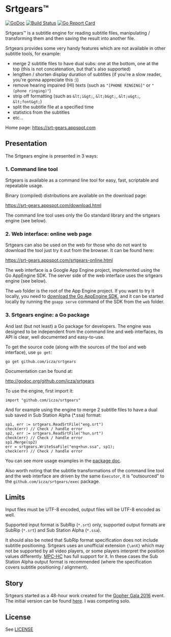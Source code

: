 # Srtgears&trade;

[![GoDoc](https://godoc.org/github.com/icza/srtgears?status.svg)](https://godoc.org/github.com/icza/srtgears) [![Build Status](https://travis-ci.org/icza/srtgears.svg?branch=master)](https://travis-ci.org/icza/srtgears) [![Go Report Card](https://goreportcard.com/badge/github.com/icza/srtgears)](https://goreportcard.com/report/github.com/icza/srtgears)

Srtgears&trade; is a subtitle engine for reading subtitle files, manipulating / transforming them and then saving the result into another file.

Srtgears provides some very handy features which are not available in other subtitle tools, for example:

- merge 2 subtitle files to have dual subs: one at the bottom, one at the top (this is not concatenation, but that's also supported)
- lengthen / shorten display duration of subtitles (if you're a slow reader, you're gonna appreciate this :))
- remove hearing impaired (HI) texts (such as `"[PHONE RINGING]"` or `"(phone ringing)"`)
- strip off formatting (such as `&lt;i&gt;`, `&lt;b&gt;`, `&lt;u&gt;`, `&lt;font&gt;`)
- split the subtitle file at a specified time
- statistics from the subtitles
- etc...

Home page: https://srt-gears.appspot.com

## Presentation

The Srtgears engine is presented in 3 ways:

### 1. Command line tool
Srtgears is available as a command line tool for easy, fast, scriptable and repeatable usage.

Binary (compiled) distributions are available on the download page:

https://srt-gears.appspot.com/download.html

The command line tool uses only the Go standard library and the srtgears engine (see below).

### 2. Web interface: online web page

Srtgears can also be used on the web for those who do not want to download the tool just try it out from the browser. It can be found here:

https://srt-gears.appspot.com/srtgears-online.html

The web interface is a Google App Engine project, implemented using the Go AppEngine SDK. The server side of the web interface uses the srtgears engine (see below).

The `web` folder is the root of the App Engine project. If you want to try it locally, you need to [download the Go AppEngine SDK](https://cloud.google.com/appengine/downloads?hl=en#Google_App_Engine_SDK_for_Go), and it can be started locally by running the `goapp serve` command of the SDK from the `web` folder.

### 3. Srtgears engine: a Go package

And last (but not least) a Go package for developers. The engine was designed to be independent from the command line and web interfaces, its API is clear, well documented and easy-to-use.

To get the source code (along with the sources of the tool and web interface), use `go get`:

    go get github.com/icza/srtgears

Documentation can be found at:

http://godoc.org/github.com/icza/srtgears

To use the engine, first import it:

    import "github.com/icza/srtgears"

And for example using the engine to merge 2 subtitle files to have a dual sub saved in Sub Station Alpha (*.ssa) format:

	sp1, err := srtgears.ReadSrtFile("eng.srt")
	check(err) // Check / handle error
	sp2, err := srtgears.ReadSrtFile("hun.srt")
	check(err) // Check / handle error
	sp1.Merge(sp2)
	err = srtgears.WriteSsaFile("eng+hun.ssa", sp1);
	check(err) // Check / handle error

You can see more usage examples in the [package doc](http://godoc.org/github.com/icza/srtgears).

Also worth noting that the subtitle transformations of the command line tool and the web interface are driven by the same `Executor`, it is "outsourced" to the `github.com/icza/srtgears/exec` package.

## Limits

Input files must be UTF-8 encoded, output files will be UTF-8 encoded as well.

Supported input format is SubRip (`*.srt`) only, supported output formats are SubRip (`*.srt`) and Sub Station Alpha (`*.ssa`).

It should also be noted that SubRip format specification does not include subtitle positioning. Srtgears uses an unofficial extension `{\anX}` which may not be supported by all video players, or some players interpret the position values differently. [MPC-HC](https://mpc-hc.org/) has full support for it. In these cases the Sub Station Alpha output format is recommended (where the specification covers subtitle positioning / alignment).

## Story

Srtgears started as a 48-hour work created for the [Gopher Gala 2016](http://gophergala.com/) event. The initial version can be found [here](https://github.com/gophergala2016/srtgears). I was competing solo.

## License

See [LICENSE](https://github.com/icza/srtgears/blob/master/LICENSE.md)
